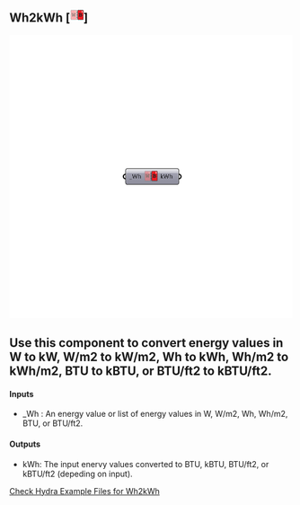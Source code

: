 ## Wh2kWh [![IMAGE](images/icons/Wh2kWh.png)]

![IMAGE](images/components/Wh2kWh.png)

Use this component to convert energy values in W to kW, W/m2 to kW/m2, Wh to kWh, Wh/m2 to kWh/m2, BTU to kBTU, or BTU/ft2 to kBTU/ft2.
 -
 

#### Inputs
* _Wh <Required>: An energy value or list of energy values in W, W/m2, Wh, Wh/m2, BTU, or BTU/ft2.

#### Outputs
* kWh: The input enervy values converted to BTU, kBTU, BTU/ft2, or kBTU/ft2 (depeding on input).


[Check Hydra Example Files for Wh2kWh](https://hydrashare.github.io/hydra/index.html?keywords=Wh2kWh)
